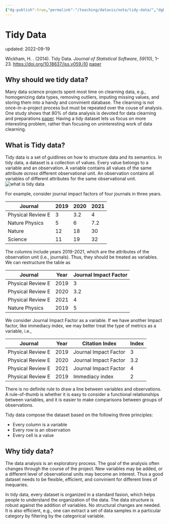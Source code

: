 ```yaml
---
{"dg-publish":true,"permalink":"/teaching/datavis/note/tidy-data/","dgHomeLink":true,"dgPassFrontmatter":false}
---
```



# Tidy Data
updated: 2022-09-19

Wickham, H. . (2014). Tidy Data. _Journal of Statistical Software_, _59_(10), 1–23. https://doi.org/10.18637/jss.v059.i10
[paper](https://www.jstatsoft.org/article/view/v059i10)

## Why should we tidy data?
Many data science projects spent most time on clearning data, e.g., homogenizing data types, removing outliers, imputing missing values, and storing them into a handy and convinient database. The clearning is not once-in-a-project process but must be repeated over the couse of analysis. One study shows that 80% of data analysis is devoted for data clearning and preparations [paper](https://www.amazon.com/Exploratory-Data-Mining-Cleaning/dp/0471268518). Having a tidy dataset lets us focus on more interesting problem, rather than focusing on uninteresting work of data clearning. 

## What is Tidy data?
Tidy data is a set of guidlines on how to structure data and its semantics.  In tidy data, a dataset is a collection of values. Every value belongs to a variable and an observation. A variable contains all values of the same attribute *across* different observational unit. An observation contains all variables of different attributes for the same observational unit. 
![what is tidy data](https://miro.medium.com/max/1400/1*7jjzhy4KknPz9hJVnC_w7w.png)

For example, consider journal impact factors of four journals in three years. 

| Journal            | 2019 | 2020 | 2021 |
| ------------------ | ---- | ---- | ---- |
| Physical Review E | 3    | 3.2  | 4    |
| Nature Physics     | 5    | 6    | 7.2  |
| Nature             | 12   | 18   | 30   |
| Science            | 11   | 19   | 32   | 

The columns include years 2019-2021, which are the attributes of the observation unit (i.e., journals). Thus, they should be treated as variables. We can restructure the table as 

| Journal           | Year | Journal Impact Factor |
| ----------------- | ---- | --------------------- |
| Physical Review E | 2019 | 3                     |
| Physical Review E | 2020 | 3.2                   |
| Physical Review E | 2021 | 4                     |
| Nature Physics    | 2019 | 5                     | 

We consider Journal Impact Factor as a variable. If we have another Impact factor, like immediacy index, we may better treat the type of metrics as a variable, i.e., 

| Journal           | Year | Citation Index        | Index |
| ----------------- | ---- | --------------------- | ----- |
| Physical Review E | 2019 | Journal Impact Factor | 3     |
| Physical Review E | 2020 | Journal Impact Factor | 3.2   |
| Physical Review E | 2021 | Journal Impact Factor | 4     |
| Physical Review E   | 2019 | Immediacy index | 2     |

There is no definite rule to draw a line between variables and observations. A rule-of-thumb is whether it is easy to consider a functional relationships between variables, and it is easier to make comparisons between groups of observations. 

Tidy data compose the dataset based on the following three principles: 
- Every column is a variable 
- Every row is an observation
- Every cell is a value 

## Why tidy data?
The data analysis is an exploratory process. The goal of the analysis often changes through the course of the project. New variables may be added, or a different level of observational units may become an interest. Thus a good dataset needs to be flexible, efficient, and convinient for different lines of inequaries. 

In tidy data, every dataset is organized in a standard fasion, which helps people to understand the organization of the data. The data structure is robust against the addition of variables. No structural changes are needed. It is also efficient, e.g., one can extract a set of data samples in a particular category by filtering by the categorical variable.



